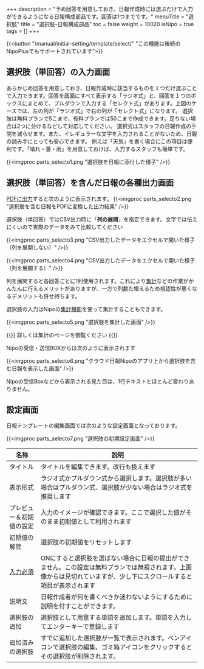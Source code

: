 +++
description = "予め回答を用意しておき、日報作成時には選ぶだけで入力ができるようになる日報構成部品です。回答は1つまでです。"
menuTitle = "選択肢"
title = "選択肢-日報構成部品"
toc = false
weight = 10020
isNipo = true
tags = []
+++

{{<button "/manual/initial-setting/template/select/" "この機能は後続のNipoPlusでもサポートされています">}}

## 選択肢（単回答）の入力画面

あらかじめ回答を用意しておき、日報作成時に該当するものを１つだけ選ぶことで入力できます。回答を画面にすべて表示する「ラジオ式」と、回答を１つのボックスにまとめて、プルダウンで入力する「セレクト式」があります。上図のケースでは、左の列が「ラジオ式」で右の列が「セレクト式」になります。
選択肢は無料プランで5こまで、有料プランでは50こまで作成できます。足りない場合は2つに分けるなどして対応してください。
選択式はスタッフの日報作成の手間を減らせます。また、イレギュラーな文字を入力されることがないため、日報の読み手にとっても安心できます。
例えば「天気」を書く場合にこの項目は便利です。「晴れ・曇・雨」を用意しておけば、入力するスタッフも簡単です。

{{<imgproc parts_selecto1.png "選択肢を日報に添付した様子" />}}

## 選択肢（単回答）を含んだ日報の各種出力画面

[PDFに出力](/old/manual/pdf/)すると次のように表示されます。
{{<imgproc parts_selecto2.png "選択肢を含む日報をPDFに変換した出力結果" />}}

選択肢（単回答）ではCSV出力時に「**列の展開**」を指定できます。文字では伝えにくいので実際のデータをみて比較してください  

{{<imgproc parts_selecto3.png "CSV出力したデータをエクセルで開いた様子（列を展開しない）" />}}

{{<imgproc parts_selecto4.png "CSV出力したデータをエクセルで開いた様子（列を展開する）" />}}

列を展開すると各回答ごとに1列使用されます。これにより[集計](/old/manual/analytics/)などの作業がかんたんに行えるメリットがありますが、一方で列数た増えるため視認性が悪くなるデメリットも併せ持ちます。  

選択肢の入力はNipoの[集計機能](/old/manual/analytics/)を使って集計することもできます。

{{<imgproc parts_selecto5.png "選択肢を集計した画面" />}}

{{<alice pos="left" icon="default">}}
詳しくは集計のページを御覧ください
{{</alice>}}

Nipoの受信・送信BOXからは次のように表示されます

{{<imgproc parts_selecto6.png "クラウド日報Nipoのアプリ上から選択肢を含む日報を表示した画面" />}}

Nipoの受信Boxなどから表示される見た目は、1行テキストとほとんど変わりありません。

## 設定画面

日報テンプレートの編集画面では次のような設定画面となっております。

{{<imgproc parts_selecto7.png "選択肢の初期設定画面" />}}

|名称|説明|
|---|---|
|タイトル|タイトルを編集できます。改行も扱えます|
|表示形式|ラジオ式かプルダウン式から選択します。選択肢が多い場合はプルダウン式、選択肢が少ない場合はラジオ式を推奨します|
|プレビュー＆初期値の設定|入力のイメージが確認できます。ここで選択した値がそのまま初期値として利用されます|
|初期値の解除|選択肢の初期値をリセットします|
|[入力必須](/tips/required/)|ONにすると選択肢を選ばない場合に日報の提出ができません。この設定は無料プランでは無視されます。上画像からは見切れていますが、少し下にスクロールすると項目が表示されます|
|説明文|日報作成者が何を書くべきか迷わないようにするために説明を付すことができます。|
|選択肢の追加|選択肢として用意する単語を追加します。単語を入力してエンターキーで登録します|
|追加済みの選択肢|すでに追加した選択肢が一覧で表示されます。ペンアイコンで選択肢の編集、ゴミ箱アイコンをクリックするとその選択肢が削除されます。|
